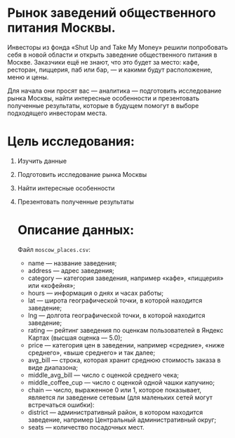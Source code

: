 # Рынок заведений общественного питания Москвы.

Инвесторы из фонда «Shut Up and Take My Money» решили попробовать себя в новой области и открыть заведение общественного питания в Москве. Заказчики ещё не знают, что это будет за место: кафе, ресторан, пиццерия, паб или бар, — и какими будут расположение, меню и цены.

Для начала они просят вас — аналитика — подготовить исследование рынка Москвы, найти интересные особенности и презентовать полученные результаты, которые в будущем помогут в выборе подходящего инвесторам места.

# Цель исследования:

1. Изучить данные
2. Подготовить исследование рынка Москвы
3. Найти интересные особенности
4. Презентовать полученные результаты
    

    # Описание данных:
    Файл `moscow_places.csv`:
    - name — название заведения;
    - address — адрес заведения;
    - category — категория заведения, например «кафе», «пиццерия» или «кофейня»;
    - hours — информация о днях и часах работы;
    - lat — широта географической точки, в которой находится заведение;
    - lng — долгота географической точки, в которой находится заведение;
    - rating — рейтинг заведения по оценкам пользователей в Яндекс Картах (высшая оценка — 5.0);
    - price — категория цен в заведении, например «средние», «ниже среднего», «выше среднего» и так далее;
    - avg_bill — строка, которая хранит среднюю стоимость заказа в виде диапазона;
    - middle_avg_bill — число с оценкой среднего чека;
    - middle_coffee_cup — число с оценкой одной чашки капучино;
    - chain — число, выраженное 0 или 1, которое показывает, является ли заведение сетевым (для маленьких сетей могут встречаться ошибки):
    - district — административный район, в котором находится заведение, например Центральный административный округ;
    - seats — количество посадочных мест.
